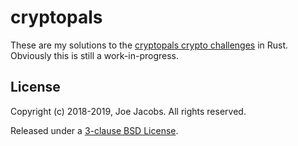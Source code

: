 cryptopals
==========
These are my solutions to the [cryptopals crypto challenges](1) in Rust.
Obviously this is still a work-in-progress.

License
-------
Copyright (c) 2018-2019, Joe Jacobs. All rights reserved.

Released under a [3-clause BSD License](LICENSE).

[1]: https://cryptopals.com/
